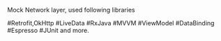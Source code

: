 Mock Network layer, used following libraries

#Retrofit,OkHttp
#LiveData
#RxJava
#MVVM
#ViewModel
#DataBinding
#Espresso
#JUnit
and more.



